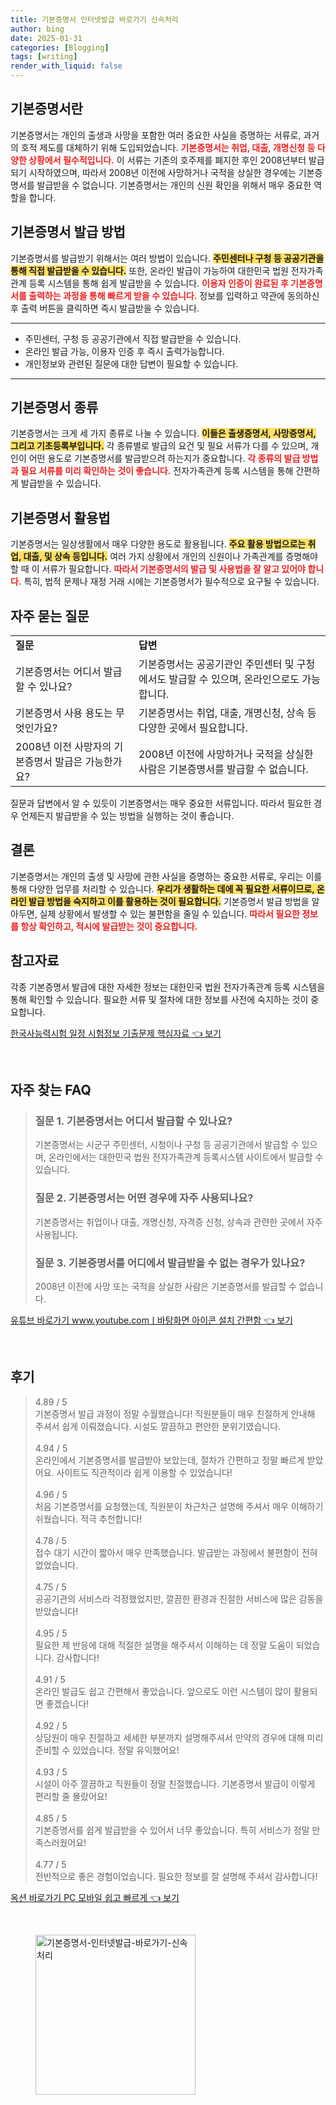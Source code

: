 ```yaml
---
title: 기본증명서 인터넷발급 바로가기 신속처리
author: bing
date: 2025-01-31
categories: [Blogging]
tags: [writing]
render_with_liquid: false
---
```



<h2 id='기본증명서란'>기본증명서란</h2>

<p>기본증명서는 개인의 출생과 사망을 포함한 여러 중요한 사실을 증명하는 서류로, 과거의 호적 제도를 대체하기 위해 도입되었습니다. <b><span style="color: #ee2323;">기본증명서는 취업, 대출, 개명신청 등 다양한 상황에서 필수적입니다.</span></b> 이 서류는 기존의 호주제를 폐지한 후인 2008년부터 발급되기 시작하였으며, 따라서 2008년 이전에 사망하거나 국적을 상실한 경우에는 기본증명서를 발급받을 수 없습니다. 기본증명서는 개인의 신원 확인을 위해서 매우 중요한 역할을 합니다.</p>

<h2 id='기본증명서 발급 방법'>기본증명서 발급 방법</h2>

<p>기본증명서를 발급받기 위해서는 여러 방법이 있습니다. <b><span style="background-color: #ffe066;">주민센터나 구청 등 공공기관을 통해 직접 발급받을 수 있습니다.</span></b> 또한, 온라인 발급이 가능하여 대한민국 법원 전자가족관계 등록 시스템을 통해 쉽게 발급받을 수 있습니다. <b><span style="color: #ee2323;">이용자 인증이 완료된 후 기본증명서를 출력하는 과정을 통해 빠르게 받을 수 있습니다.</span></b> 정보를 입력하고 약관에 동의하신 후 출력 버튼을 클릭하면 즉시 발급받을 수 있습니다.</p>

<hr />

<ul>
    <li>주민센터, 구청 등 공공기관에서 직접 발급받을 수 있습니다.</li>
    <li>온라인 발급 가능, 이용자 인증 후 즉시 출력가능합니다.</li>
    <li>개인정보와 관련된 질문에 대한 답변이 필요할 수 있습니다.</li>
</ul>

<hr />

<h2 id='기본증명서 종류'>기본증명서 종류</h2>

<p>기본증명서는 크게 세 가지 종류로 나눌 수 있습니다. <b><span style="background-color: #ffe066;">이들은 출생증명서, 사망증명서, 그리고 기초등록부입니다.</span></b> 각 종류별로 발급의 요건 및 필요 서류가 다를 수 있으며, 개인이 어떤 용도로 기본증명서를 발급받으려 하는지가 중요합니다. <b><span style="color: #ee2323;">각 종류의 발급 방법과 필요 서류를 미리 확인하는 것이 좋습니다.</span></b> 전자가족관계 등록 시스템을 통해 간편하게 발급받을 수 있습니다.</p>

<h2 id='기본증명서 활용법'>기본증명서 활용법</h2>

<p>기본증명서는 일상생활에서 매우 다양한 용도로 활용됩니다. <b><span style="background-color: #ffe066;">주요 활용 방법으로는 취업, 대출, 및 상속 등입니다.</span></b> 여러 가지 상황에서 개인의 신원이나 가족관계를 증명해야 할 때 이 서류가 필요합니다. <b><span style="color: #ee2323;">따라서 기본증명서의 발급 및 사용법을 잘 알고 있어야 합니다.</span></b> 특히, 법적 문제나 재정 거래 시에는 기본증명서가 필수적으로 요구될 수 있습니다.</p>

<h2 id='자주 묻는 질문'>자주 묻는 질문</h2>

<table>
    <tr>
        <td><b>질문</b></td>
        <td><b>답변</b></td>
    </tr>
    <tr>
        <td>기본증명서는 어디서 발급할 수 있나요?</td>
        <td>기본증명서는 공공기관인 주민센터 및 구청에서도 발급할 수 있으며, 온라인으로도 가능합니다.</td>
    </tr>
    <tr>
        <td>기본증명서 사용 용도는 무엇인가요?</td>
        <td>기본증명서는 취업, 대출, 개명신청, 상속 등 다양한 곳에서 필요합니다.</td>
    </tr>
    <tr>
        <td>2008년 이전 사망자의 기본증명서 발급은 가능한가요?</td>
        <td>2008년 이전에 사망하거나 국적을 상실한 사람은 기본증명서를 발급할 수 없습니다.</td>
    </tr>
</table>

<p>질문과 답변에서 알 수 있듯이 기본증명서는 매우 중요한 서류입니다. 따라서 필요한 경우 언제든지 발급받을 수 있는 방법을 실행하는 것이 좋습니다.</p>

<h2 id='결론'>결론</h2>

<p>기본증명서는 개인의 출생 및 사망에 관한 사실을 증명하는 중요한 서류로, 우리는 이를 통해 다양한 업무를 처리할 수 있습니다. <b><span style="background-color: #ffe066;">우리가 생활하는 데에 꼭 필요한 서류이므로, 온라인 발급 방법을 숙지하고 이를 활용하는 것이 필요합니다.</span></b> 기본증명서 발급 방법을 알아두면, 실제 상황에서 발생할 수 있는 불편함을 줄일 수 있습니다. <b><span style="color: #ee2323;">따라서 필요한 정보를 항상 확인하고, 적시에 발급받는 것이 중요합니다.</span></b></p>

<h2 id='참고자료'>참고자료</h2>

<p>각종 기본증명서 발급에 대한 자세한 정보는 대한민국 법원 전자가족관계 등록 시스템을 통해 확인할 수 있습니다. 필요한 서류 및 절차에 대한 정보를 사전에 숙지하는 것이 중요합니다.</p>


<p><a class="click-button" title="한국사능력시험 일정 시험정보 기출문제 핵심자료" href="https://yellowplanner.github.io/posts/%ED%95%9C%EA%B5%AD%EC%82%AC%EB%8A%A5%EB%A0%A5%EC%8B%9C%ED%97%98-%EC%9D%BC%EC%A0%95-%EC%8B%9C%ED%97%98%EC%A0%95%EB%B3%B4-%EA%B8%B0%EC%B6%9C%EB%AC%B8%EC%A0%9C-%ED%95%B5%EC%8B%AC%EC%9E%90%EB%A3%8C/" rel="dofollow">한국사능력시험 일정 시험정보 기출문제 핵심자료 👈 보기</a></p><br>
<h2 id='자주_찾는_FAQ'>자주 찾는 FAQ</h2>
<div itemscope="" itemtype="https://schema.org/FAQPage"> 
<blockquote> 
<div itemscope="" itemprop="mainEntity" itemtype="https://schema.org/Question"> 
<h3 itemprop="name">질문 1. 기본증명서는 어디서 발급할 수 있나요?</h3> 
<div itemscope="" itemprop="acceptedAnswer" itemtype="https://schema.org/Answer"> 
<span itemprop="text"> 
<p>기본증명서는 시군구 주민센터, 시청이나 구청 등 공공기관에서 발급할 수 있으며, 온라인에서는 대한민국 법원 전자가족관계 등록시스템 사이트에서 발급할 수 있습니다.</p> 
</span> 
</div> 
</div> 

<div itemscope="" itemprop="mainEntity" itemtype="https://schema.org/Question"> 
<h3 itemprop="name">질문 2. 기본증명서는 어떤 경우에 자주 사용되나요?</h3> 
<div itemscope="" itemprop="acceptedAnswer" itemtype="https://schema.org/Answer"> 
<span itemprop="text"> 
<p>기본증명서는 취업이나 대출, 개명신청, 자격증 신청, 상속과 관련한 곳에서 자주 사용됩니다.</p> 
</span> 
</div> 
</div> 

<div itemscope="" itemprop="mainEntity" itemtype="https://schema.org/Question"> 
<h3 itemprop="name">질문 3. 기본증명서를 어디에서 발급받을 수 없는 경우가 있나요?</h3> 
<div itemscope="" itemprop="acceptedAnswer" itemtype="https://schema.org/Answer"> 
<span itemprop="text"> 
<p>2008년 이전에 사망 또는 국적을 상실한 사람은 기본증명서를 발급할 수 없습니다.</p> 
</span> 
</div> 
</div> 
</blockquote> 
</div>
<p><a class="click-button" title="유튜브 바로가기 www.youtube.comㅣ바탕화면 아이콘 설치 간편함" href="https://yellowplanner.github.io/posts/%EC%9C%A0%ED%8A%9C%EB%B8%8C-%EB%B0%94%EB%A1%9C%EA%B0%80%EA%B8%B0-www.youtube.com%E3%85%A3%EB%B0%94%ED%83%95%ED%99%94%EB%A9%B4-%EC%95%84%EC%9D%B4%EC%BD%98-%EC%84%A4%EC%B9%98-%EA%B0%84%ED%8E%B8%ED%95%A8/" rel="dofollow">유튜브 바로가기 www.youtube.comㅣ바탕화면 아이콘 설치 간편함 👈 보기</a></p><br>
<h2 id='후기'>후기</h2>
<div itemscope itemtype="https://schema.org/Product">
  <blockquote>
  <div itemprop="review" itemscope itemtype="https://schema.org/Review">
      <div itemprop="reviewRating" itemscope itemtype="https://schema.org/Rating"> <span itemprop="ratingValue">4.89</span> / <span itemprop="bestRating">5</span> </div>
      <span itemprop="reviewBody">기본증명서 발급 과정이 정말 수월했습니다! 직원분들이 매우 친절하게 안내해 주셔서 쉽게 이뤄졌습니다. 시설도 깔끔하고 편안한 분위기였습니다.</span>
  </div>
  <br>
  <div itemprop="review" itemscope itemtype="https://schema.org/Review">
      <div itemprop="reviewRating" itemscope itemtype="https://schema.org/Rating"> <span itemprop="ratingValue">4.94</span> / <span itemprop="bestRating">5</span> </div>
      <span itemprop="reviewBody">온라인에서 기본증명서를 발급받아 보았는데, 절차가 간편하고 정말 빠르게 받았어요. 사이트도 직관적이라 쉽게 이용할 수 있었습니다!</span>
  </div>
  <br>
  <div itemprop="review" itemscope itemtype="https://schema.org/Review">
      <div itemprop="reviewRating" itemscope itemtype="https://schema.org/Rating"> <span itemprop="ratingValue">4.96</span> / <span itemprop="bestRating">5</span> </div>
      <span itemprop="reviewBody">처음 기본증명서를 요청했는데, 직원분이 차근차근 설명해 주셔서 매우 이해하기 쉬웠습니다. 적극 추천합니다!</span>
  </div>
  <br>
  <div itemprop="review" itemscope itemtype="https://schema.org/Review">
      <div itemprop="reviewRating" itemscope itemtype="https://schema.org/Rating"> <span itemprop="ratingValue">4.78</span> / <span itemprop="bestRating">5</span> </div>
      <span itemprop="reviewBody">접수 대기 시간이 짧아서 매우 만족했습니다. 발급받는 과정에서 불편함이 전혀 없었습니다.</span>
  </div>
  <br>
  <div itemprop="review" itemscope itemtype="https://schema.org/Review">
      <div itemprop="reviewRating" itemscope itemtype="https://schema.org/Rating"> <span itemprop="ratingValue">4.75</span> / <span itemprop="bestRating">5</span> </div>
      <span itemprop="reviewBody">공공기관의 서비스라 걱정했었지만, 깔끔한 환경과 친절한 서비스에 많은 감동을 받았습니다!</span>
  </div>
  <br>
  <div itemprop="review" itemscope itemtype="https://schema.org/Review">
      <div itemprop="reviewRating" itemscope itemtype="https://schema.org/Rating"> <span itemprop="ratingValue">4.95</span> / <span itemprop="bestRating">5</span> </div>
      <span itemprop="reviewBody">필요한 제 반응에 대해 적절한 설명을 해주셔서 이해하는 데 정말 도움이 되었습니다. 감사합니다!</span>
  </div>
  <br>
  <div itemprop="review" itemscope itemtype="https://schema.org/Review">
      <div itemprop="reviewRating" itemscope itemtype="https://schema.org/Rating"> <span itemprop="ratingValue">4.91</span> / <span itemprop="bestRating">5</span> </div>
      <span itemprop="reviewBody">온라인 발급도 쉽고 간편해서 좋았습니다. 앞으로도 이런 시스템이 많이 활용되면 좋겠습니다!</span>
  </div>
  <br>
  <div itemprop="review" itemscope itemtype="https://schema.org/Review">
      <div itemprop="reviewRating" itemscope itemtype="https://schema.org/Rating"> <span itemprop="ratingValue">4.92</span> / <span itemprop="bestRating">5</span> </div>
      <span itemprop="reviewBody">상담원이 매우 친절하고 세세한 부분까지 설명해주셔서 만약의 경우에 대해 미리 준비할 수 있었습니다. 정말 유익했어요!</span>
  </div>
  <br>
  <div itemprop="review" itemscope itemtype="https://schema.org/Review">
      <div itemprop="reviewRating" itemscope itemtype="https://schema.org/Rating"> <span itemprop="ratingValue">4.93</span> / <span itemprop="bestRating">5</span> </div>
      <span itemprop="reviewBody">시설이 아주 깔끔하고 직원들이 정말 친절했습니다. 기본증명서 발급이 이렇게 편리할 줄 몰랐어요!</span>
  </div>
  <br>
  <div itemprop="review" itemscope itemtype="https://schema.org/Review">
      <div itemprop="reviewRating" itemscope itemtype="https://schema.org/Rating"> <span itemprop="ratingValue">4.85</span> / <span itemprop="bestRating">5</span> </div>
      <span itemprop="reviewBody">기본증명서를 쉽게 발급받을 수 있어서 너무 좋았습니다. 특히 서비스가 정말 만족스러웠어요!</span>
  </div>
  <br>
  <div itemprop="review" itemscope itemtype="https://schema.org/Review">
      <div itemprop="reviewRating" itemscope itemtype="https://schema.org/Rating"> <span itemprop="ratingValue">4.77</span> / <span itemprop="bestRating">5</span> </div>
      <span itemprop="reviewBody">전반적으로 좋은 경험이었습니다. 필요한 정보를 잘 설명해 주셔서 감사합니다!</span>
  </div>
  </blockquote>
</div>
<p><a class="click-button" title="옥션 바로가기 PC 모바일 쉽고 빠르게" href="https://yellowplanner.github.io/posts/%EC%98%A5%EC%85%98-%EB%B0%94%EB%A1%9C%EA%B0%80%EA%B8%B0-PC-%EB%AA%A8%EB%B0%94%EC%9D%BC-%EC%89%BD%EA%B3%A0-%EB%B9%A0%EB%A5%B4%EA%B2%8C/" rel="dofollow">옥션 바로가기 PC 모바일 쉽고 빠르게 👈 보기</a></p><br>
<figure class="image"><img src="https://yellowplanner.github.io/assets/img/thumbnail/기본증명서-인터넷발급-바로가기-신속처리.webp" alt="기본증명서-인터넷발급-바로가기-신속처리" width="256" height="256"></figure>